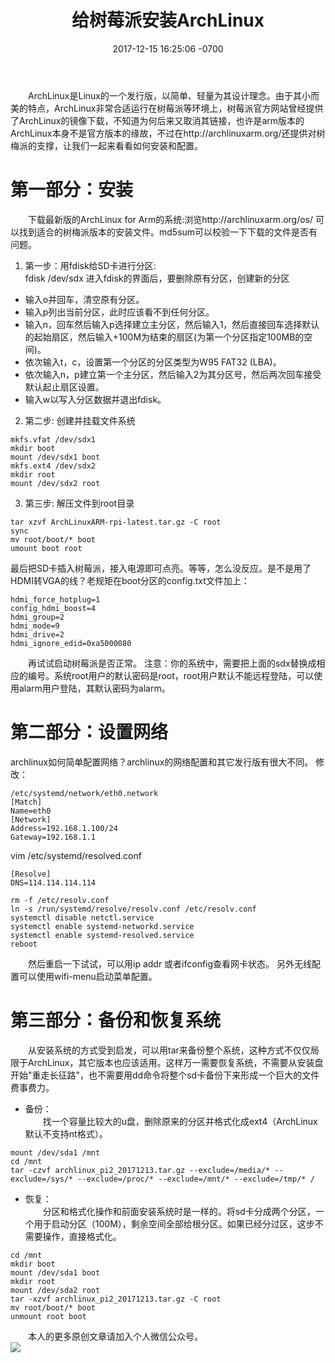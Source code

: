 ﻿---
layout: post
title:  "给树莓派安装ArchLinux"
date: 2017-12-15 16:25:06 -0700
---
&emsp;&emsp;ArchLinux是Linux的一个发行版，以简单、轻量为其设计理念。由于其小而美的特点，ArchLinux非常合适运行在树莓派等环境上，树莓派官方网站曾经提供了ArchLinux的镜像下载，不知道为何后来又取消其链接，也许是arm版本的ArchLinux本身不是官方版本的缘故，不过在http://archlinuxarm.org/还提供对树梅派的支撑，让我们一起来看看如何安装和配置。

第一部分：安装
===
&emsp;&emsp;下载最新版的ArchLinux for Arm的系统:浏览http://archlinuxarm.org/os/ 可以找到适合的树梅派版本的安装文件。md5sum可以校验一下下载的文件是否有问题。
1. 第一步：用fdisk给SD卡进行分区:  
fdisk /dev/sdx
进入fdisk的界面后，要删除原有分区，创建新的分区
* 输入o并回车，清空原有分区。
* 输入p列出当前分区，此时应该看不到任何分区。
* 输入n，回车然后输入p选择建立主分区，然后输入1，然后直接回车选择默认的起始扇区，然后输入+100M为结束的扇区(为第一个分区指定100MB的空间)。
* 依次输入t，c，设置第一个分区的分区类型为W95 FAT32 (LBA)。
* 依次输入n，p建立第一个主分区，然后输入2为其分区号，然后两次回车接受默认起止扇区设置。
* 输入w以写入分区数据并退出fdisk。
2. 第二步: 创建并挂载文件系统  
```
mkfs.vfat /dev/sdx1
mkdir boot
mount /dev/sdx1 boot
mkfs.ext4 /dev/sdx2
mkdir root
mount /dev/sdx2 root
```
3. 第三步: 解压文件到root目录  
```
tar xzvf ArchLinuxARM-rpi-latest.tar.gz -C root
sync
mv root/boot/* boot
umount boot root
```
最后把SD卡插入树莓派，接入电源即可点亮。等等，怎么没反应。是不是用了HDMI转VGA的线？老规矩在boot分区的config.txt文件加上：
```
hdmi_force_hotplug=1
config_hdmi_boost=4
hdmi_group=2
hdmi_mode=9
hdmi_drive=2
hdmi_ignore_edid=0xa5000080
```
&emsp;&emsp;再试试启动树莓派是否正常。
注意：你的系统中，需要把上面的sdx替换成相应的编号。系统root用户的默认密码是root，root用户默认不能远程登陆，可以使用alarm用户登陆，其默认密码为alarm。

第二部分：设置网络
===
archlinux如何简单配置网络？archlinux的网络配置和其它发行版有很大不同。
修改：
```
/etc/systemd/network/eth0.network
[Match]
Name=eth0
[Network]
Address=192.168.1.100/24
Gateway=192.168.1.1
```
vim /etc/systemd/resolved.conf
```
[Resolve]
DNS=114.114.114.114

rm -f /etc/resolv.conf
ln -s /run/systemd/resolve/resolv.conf /etc/resolv.conf 
systemctl disable netctl.service
systemctl enable systemd-networkd.service
systemctl enable systemd-resolved.service
reboot
```
&emsp;&emsp;然后重启一下试试，可以用ip addr 或者ifconfig查看网卡状态。
另外无线配置可以使用wifi-menu启动菜单配置。

第三部分：备份和恢复系统
===
&emsp;&emsp;从安装系统的方式受到启发，可以用tar来备份整个系统，这种方式不仅仅局限于ArchLinux，其它版本也应该适用。这样万一需要恢复系统，不需要从安装盘开始"重走长征路"，也不需要用dd命令将整个sd卡备份下来形成一个巨大的文件费事费力。
* 备份：  
　　找一个容量比较大的u盘，删除原来的分区并格式化成ext4（ArchLinux默认不支持nt格式）。
```
mount /dev/sda1 /mnt
cd /mnt
tar -czvf archlinux_pi2_20171213.tar.gz --exclude=/media/* --exclude=/sys/* --exclude=/proc/* --exclude=/mnt/* --exclude=/tmp/* /
```
* 恢复：  
　　分区和格式化操作和前面安装系统时是一样的。将sd卡分成两个分区，一个用于启动分区（100M），剩余空间全部给根分区。如果已经分过区，这步不需要操作，直接格式化。
```
cd /mnt
mkdir boot
mount /dev/sda1 boot
mkdir root
mount /dev/sda2 root
tar -xzvf archlinux_pi2_20171213.tar.gz -C root
mv root/boot/* boot
unmount root boot
```

&emsp;&emsp;本人的更多原创文章请加入个人微信公众号。  
![](/images/weixin.jpg)
